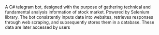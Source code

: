 A C# telegram bot, designed with the purpose of gathering technical and fundamental analysis information of stock market. Powered by Selenium library. The bot consistently inputs data into websites, retrieves responses through web scraping, and subsequently stores them in a database. These data are later accessed by users 
